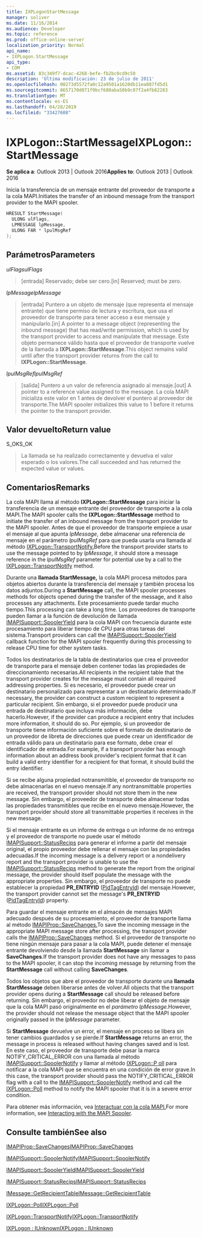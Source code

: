 ```yaml
---
title: IXPLogonStartMessage
manager: soliver
ms.date: 11/16/2014
ms.audience: Developer
ms.topic: reference
ms.prod: office-online-server
localization_priority: Normal
api_name:
- IXPLogon.StartMessage
api_type:
- COM
ms.assetid: 83c349f7-dcac-4268-befe-fb2bc0cd9c50
description: 'Última modificación: 23 de julio de 2011'
ms.openlocfilehash: 00273d5572fa0c12a9501a1620db11ea087fd5d1
ms.sourcegitcommit: 8657170d071f9bcf680aba50b9c07f2a4fb82283
ms.translationtype: MT
ms.contentlocale: es-ES
ms.lasthandoff: 04/28/2019
ms.locfileid: "33427608"
---
```

# <a name="ixplogonstartmessage"></a><span data-ttu-id="8e75f-103">IXPLogon::StartMessage</span><span class="sxs-lookup"><span data-stu-id="8e75f-103">IXPLogon::StartMessage</span></span>

  
  
<span data-ttu-id="8e75f-104">**Se aplica a**: Outlook 2013 | Outlook 2016</span><span class="sxs-lookup"><span data-stu-id="8e75f-104">**Applies to**: Outlook 2013 | Outlook 2016</span></span> 
  
<span data-ttu-id="8e75f-105">Inicia la transferencia de un mensaje entrante del proveedor de transporte a la cola MAPI.</span><span class="sxs-lookup"><span data-stu-id="8e75f-105">Initiates the transfer of an inbound message from the transport provider to the MAPI spooler.</span></span>
  
```cpp
HRESULT StartMessage(
  ULONG ulFlags,
  LPMESSAGE lpMessage,
  ULONG FAR * lpulMsgRef
);
```

## <a name="parameters"></a><span data-ttu-id="8e75f-106">Parámetros</span><span class="sxs-lookup"><span data-stu-id="8e75f-106">Parameters</span></span>

 <span data-ttu-id="8e75f-107">_ulFlags_</span><span class="sxs-lookup"><span data-stu-id="8e75f-107">_ulFlags_</span></span>
  
> <span data-ttu-id="8e75f-108">[entrada] Reservado; debe ser cero.</span><span class="sxs-lookup"><span data-stu-id="8e75f-108">[in] Reserved; must be zero.</span></span>
    
 <span data-ttu-id="8e75f-109">_lpMessage_</span><span class="sxs-lookup"><span data-stu-id="8e75f-109">_lpMessage_</span></span>
  
> <span data-ttu-id="8e75f-110">[entrada] Puntero a un objeto de mensaje (que representa el mensaje entrante) que tiene permiso de lectura y escritura, que usa el proveedor de transporte para tener acceso a ese mensaje y manipularlo.</span><span class="sxs-lookup"><span data-stu-id="8e75f-110">[in] A pointer to a message object (representing the inbound message) that has read/write permission, which is used by the transport provider to access and manipulate that message.</span></span> <span data-ttu-id="8e75f-111">Este objeto permanece válido hasta que el proveedor de transporte vuelve de la llamada a **IXPLogon::StartMessage**.</span><span class="sxs-lookup"><span data-stu-id="8e75f-111">This object remains valid until after the transport provider returns from the call to **IXPLogon::StartMessage**.</span></span>
    
 <span data-ttu-id="8e75f-112">_lpulMsgRef_</span><span class="sxs-lookup"><span data-stu-id="8e75f-112">_lpulMsgRef_</span></span>
  
> <span data-ttu-id="8e75f-113">[salida] Puntero a un valor de referencia asignado al mensaje.</span><span class="sxs-lookup"><span data-stu-id="8e75f-113">[out] A pointer to a reference value assigned to the message.</span></span> <span data-ttu-id="8e75f-114">La cola MAPI inicializa este valor en 1 antes de devolver el puntero al proveedor de transporte.</span><span class="sxs-lookup"><span data-stu-id="8e75f-114">The MAPI spooler initializes this value to 1 before it returns the pointer to the transport provider.</span></span>
    
## <a name="return-value"></a><span data-ttu-id="8e75f-115">Valor devuelto</span><span class="sxs-lookup"><span data-stu-id="8e75f-115">Return value</span></span>

<span data-ttu-id="8e75f-116">S_OK</span><span class="sxs-lookup"><span data-stu-id="8e75f-116">S_OK</span></span> 
  
> <span data-ttu-id="8e75f-117">La llamada se ha realizado correctamente y devuelva el valor esperado o los valores.</span><span class="sxs-lookup"><span data-stu-id="8e75f-117">The call succeeded and has returned the expected value or values.</span></span>
    
## <a name="remarks"></a><span data-ttu-id="8e75f-118">Comentarios</span><span class="sxs-lookup"><span data-stu-id="8e75f-118">Remarks</span></span>

<span data-ttu-id="8e75f-119">La cola MAPI llama al método **IXPLogon::StartMessage** para iniciar la transferencia de un mensaje entrante del proveedor de transporte a la cola MAPI.</span><span class="sxs-lookup"><span data-stu-id="8e75f-119">The MAPI spooler calls the **IXPLogon::StartMessage** method to initiate the transfer of an inbound message from the transport provider to the MAPI spooler.</span></span> <span data-ttu-id="8e75f-120">Antes de que el proveedor de transporte empiece a usar el mensaje al que apunta _lpMessage_, debe almacenar una referencia de mensaje en el parámetro _lpulMsgRef_ para que pueda usarla una llamada al método [IXPLogon::TransportNotify.](ixplogon-transportnotify.md)</span><span class="sxs-lookup"><span data-stu-id="8e75f-120">Before the transport provider starts to use the message pointed to by  _lpMessage_, it should store a message reference in the  _lpulMsgRef_ parameter for potential use by a call to the [IXPLogon::TransportNotify](ixplogon-transportnotify.md) method.</span></span> 
  
<span data-ttu-id="8e75f-121">Durante una **llamada StartMessage,** la cola MAPI procesa métodos para objetos abiertos durante la transferencia del mensaje y también procesa los datos adjuntos.</span><span class="sxs-lookup"><span data-stu-id="8e75f-121">During a **StartMessage** call, the MAPI spooler processes methods for objects opened during the transfer of the message, and it also processes any attachments.</span></span> <span data-ttu-id="8e75f-122">Este procesamiento puede tardar mucho tiempo.</span><span class="sxs-lookup"><span data-stu-id="8e75f-122">This processing can take a long time.</span></span> <span data-ttu-id="8e75f-123">Los proveedores de transporte pueden llamar a la función de devolución de llamada [IMAPISupport::SpoolerYield](imapisupport-spooleryield.md) para la cola MAPI con frecuencia durante este procesamiento para liberar tiempo de CPU para otras tareas del sistema.</span><span class="sxs-lookup"><span data-stu-id="8e75f-123">Transport providers can call the [IMAPISupport::SpoolerYield](imapisupport-spooleryield.md) callback function for the MAPI spooler frequently during this processing to release CPU time for other system tasks.</span></span> 
  
<span data-ttu-id="8e75f-124">Todos los destinatarios de la tabla de destinatarios que crea el proveedor de transporte para el mensaje deben contener todas las propiedades de direccionamiento necesarias.</span><span class="sxs-lookup"><span data-stu-id="8e75f-124">All recipients in the recipient table that the transport provider creates for the message must contain all required addressing properties.</span></span> <span data-ttu-id="8e75f-125">Si es necesario, el proveedor puede crear un destinatario personalizado para representar a un destinatario determinado.</span><span class="sxs-lookup"><span data-stu-id="8e75f-125">If necessary, the provider can construct a custom recipient to represent a particular recipient.</span></span> <span data-ttu-id="8e75f-126">Sin embargo, si el proveedor puede producir una entrada de destinatario que incluya más información, debe hacerlo.</span><span class="sxs-lookup"><span data-stu-id="8e75f-126">However, if the provider can produce a recipient entry that includes more information, it should do so.</span></span> <span data-ttu-id="8e75f-127">Por ejemplo, si un proveedor de transporte tiene información suficiente sobre el formato de destinatario de un proveedor de libreta de direcciones que puede crear un identificador de entrada válido para un destinatario para ese formato, debe crear el identificador de entrada.</span><span class="sxs-lookup"><span data-stu-id="8e75f-127">For example, if a transport provider has enough information about an address book provider's recipient format that it can build a valid entry identifier for a recipient for that format, it should build the entry identifier.</span></span>
  
<span data-ttu-id="8e75f-128">Si se recibe alguna propiedad notransmitible, el proveedor de transporte no debe almacenarlas en el nuevo mensaje.</span><span class="sxs-lookup"><span data-stu-id="8e75f-128">If any nontransmittable properties are received, the transport provider should not store them in the new message.</span></span> <span data-ttu-id="8e75f-129">Sin embargo, el proveedor de transporte debe almacenar todas las propiedades transmitibles que recibe en el nuevo mensaje.</span><span class="sxs-lookup"><span data-stu-id="8e75f-129">However, the transport provider should store all transmittable properties it receives in the new message.</span></span>
  
<span data-ttu-id="8e75f-130">Si el mensaje entrante es un informe de entrega o un informe de no entrega y el proveedor de transporte no puede usar el método [IMAPISupport::StatusRecips](imapisupport-statusrecips.md) para generar el informe a partir del mensaje original, el propio proveedor debe rellenar el mensaje con las propiedades adecuadas.</span><span class="sxs-lookup"><span data-stu-id="8e75f-130">If the incoming message is a delivery report or a nondelivery report and the transport provider is unable to use the [IMAPISupport::StatusRecips](imapisupport-statusrecips.md) method to generate the report from the original message, the provider should itself populate the message with the appropriate properties.</span></span> <span data-ttu-id="8e75f-131">Sin embargo, el proveedor de transporte no puede establecer la propiedad **PR_ENTRYID** ([PidTagEntryId](pidtagentryid-canonical-property.md)) del mensaje.</span><span class="sxs-lookup"><span data-stu-id="8e75f-131">However, the transport provider cannot set the message's **PR_ENTRYID** ([PidTagEntryId](pidtagentryid-canonical-property.md)) property.</span></span>
  
<span data-ttu-id="8e75f-132">Para guardar el mensaje entrante en el almacén de mensajes MAPI adecuado después de su procesamiento, el proveedor de transporte llama al método [IMAPIProp::SaveChanges.](imapiprop-savechanges.md)</span><span class="sxs-lookup"><span data-stu-id="8e75f-132">To save the incoming message in the appropriate MAPI message store after processing, the transport provider calls the [IMAPIProp::SaveChanges](imapiprop-savechanges.md) method.</span></span> <span data-ttu-id="8e75f-133">Si el proveedor de transporte no tiene ningún mensaje para pasar a la cola MAPI, puede detener el mensaje entrante devolviendo desde la llamada **StartMessage** sin llamar a **SaveChanges**.</span><span class="sxs-lookup"><span data-stu-id="8e75f-133">If the transport provider does not have any messages to pass to the MAPI spooler, it can stop the incoming message by returning from the **StartMessage** call without calling **SaveChanges**.</span></span>
  
<span data-ttu-id="8e75f-134">Todos los objetos que abre el proveedor de transporte durante una **llamada StartMessage** deben liberarse antes de volver.</span><span class="sxs-lookup"><span data-stu-id="8e75f-134">All objects that the transport provider opens during a **StartMessage** call should be released before returning.</span></span> <span data-ttu-id="8e75f-135">Sin embargo, el proveedor no debe liberar el objeto de mensaje que la cola MAPI pasó originalmente en el _parámetro lpMessage._</span><span class="sxs-lookup"><span data-stu-id="8e75f-135">However, the provider should not release the message object that the MAPI spooler originally passed in the  _lpMessage_ parameter.</span></span> 
  
<span data-ttu-id="8e75f-136">Si **StartMessage** devuelve un error, el mensaje en proceso se libera sin tener cambios guardados y se pierde.</span><span class="sxs-lookup"><span data-stu-id="8e75f-136">If **StartMessage** returns an error, the message in process is released without having changes saved and is lost.</span></span> <span data-ttu-id="8e75f-137">En este caso, el proveedor de transporte debe pasar la marca NOTIFY_CRITICAL_ERROR con una llamada al método [IMAPISupport::SpoolerNotify](imapisupport-spoolernotify.md) y llamar al método [IXPLogon::P oll](ixplogon-poll.md) para notificar a la cola MAPI que se encuentra en una condición de error grave.</span><span class="sxs-lookup"><span data-stu-id="8e75f-137">In this case, the transport provider should pass the NOTIFY_CRITICAL_ERROR flag with a call to the [IMAPISupport::SpoolerNotify](imapisupport-spoolernotify.md) method and call the [IXPLogon::Poll](ixplogon-poll.md) method to notify the MAPI spooler that it is in a severe error condition.</span></span> 
  
<span data-ttu-id="8e75f-138">Para obtener más información, vea [Interactuar con la cola MAPI.](interacting-with-the-mapi-spooler.md)</span><span class="sxs-lookup"><span data-stu-id="8e75f-138">For more information, see [Interacting with the MAPI Spooler](interacting-with-the-mapi-spooler.md).</span></span> 
  
## <a name="see-also"></a><span data-ttu-id="8e75f-139">Consulte también</span><span class="sxs-lookup"><span data-stu-id="8e75f-139">See also</span></span>



[<span data-ttu-id="8e75f-140">IMAPIProp::SaveChanges</span><span class="sxs-lookup"><span data-stu-id="8e75f-140">IMAPIProp::SaveChanges</span></span>](imapiprop-savechanges.md)
  
[<span data-ttu-id="8e75f-141">IMAPISupport::SpoolerNotify</span><span class="sxs-lookup"><span data-stu-id="8e75f-141">IMAPISupport::SpoolerNotify</span></span>](imapisupport-spoolernotify.md)
  
[<span data-ttu-id="8e75f-142">IMAPISupport::SpoolerYield</span><span class="sxs-lookup"><span data-stu-id="8e75f-142">IMAPISupport::SpoolerYield</span></span>](imapisupport-spooleryield.md)
  
[<span data-ttu-id="8e75f-143">IMAPISupport::StatusRecips</span><span class="sxs-lookup"><span data-stu-id="8e75f-143">IMAPISupport::StatusRecips</span></span>](imapisupport-statusrecips.md)
  
[<span data-ttu-id="8e75f-144">IMessage::GetRecipientTable</span><span class="sxs-lookup"><span data-stu-id="8e75f-144">IMessage::GetRecipientTable</span></span>](imessage-getrecipienttable.md)
  
[<span data-ttu-id="8e75f-145">IXPLogon::Poll</span><span class="sxs-lookup"><span data-stu-id="8e75f-145">IXPLogon::Poll</span></span>](ixplogon-poll.md)
  
[<span data-ttu-id="8e75f-146">IXPLogon::TransportNotify</span><span class="sxs-lookup"><span data-stu-id="8e75f-146">IXPLogon::TransportNotify</span></span>](ixplogon-transportnotify.md)
  
[<span data-ttu-id="8e75f-147">IXPLogon : IUnknown</span><span class="sxs-lookup"><span data-stu-id="8e75f-147">IXPLogon : IUnknown</span></span>](ixplogoniunknown.md)

